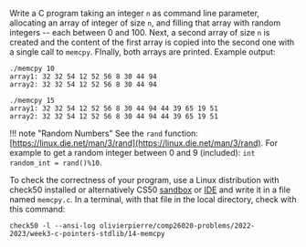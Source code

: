 Write a C program taking an integer `n` as command line parameter, allocating
an array of integer of size `n`, and filling that array with random integers --
each between 0 and 100. Next, a second array of size `n` is created and the
content of the first array is copied into the second one with a single call to
`memcpy`. FInally, both arrays are printed. Example output:

```shell
./memcpy 10
array1: 32 32 54 12 52 56 8 30 44 94
array2: 32 32 54 12 52 56 8 30 44 94

./memcpy 15
array1: 32 32 54 12 52 56 8 30 44 94 44 39 65 19 51
array2: 32 32 54 12 52 56 8 30 44 94 44 39 65 19 51
```

!!! note "Random Numbers"
    See the `rand` function:
    [https://linux.die.net/man/3/rand](https://linux.die.net/man/3/rand). For
    example to get a random integer between 0 and 9 (included):
    `int random_int = rand()%10`.

To check the correctness of your program, use a Linux distribution with
check50 installed or alternatively CS50 [sandbox](https://sandbox.cs50.io/) or
[IDE](https://code.cs50.io/) and write it in a file named `memcpy.c`. In a terminal,
with that file in the local directory, check with this command:
```shell
check50 -l --ansi-log olivierpierre/comp26020-problems/2022-2023/week3-c-pointers-stdlib/14-memcpy
```
